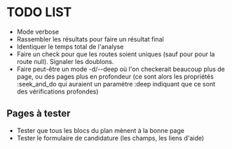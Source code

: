 # TODO LIST

* Mode verbose
* Rassembler les résultats pour faire un résultat final
* Identiquer le temps total de l'analyse
* Faire un check pour que les routes soient uniques (sauf pour pour la route null). Signaler les doublons.
* Faire peut-être un mode -d/--deep où l'on checkerait beaucoup plus de page, ou des pages plus en profondeur (ce sont alors les propriétés :seek_and_do qui auraient un paramètre :deep indiquant que ce sont des vérifications profondes)

## Pages à tester

* Tester que tous les blocs du plan mènent à la bonne page
* Tester le formulaire de candidature (les champs, les liens d'aide)

